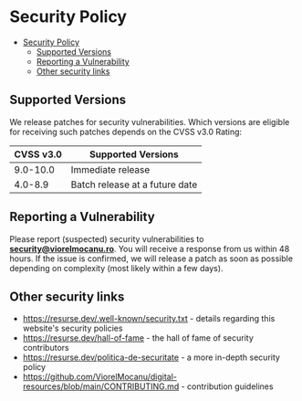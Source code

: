 # Security Policy

-   [Security Policy](#security-policy)
    -   [Supported Versions](#supported-versions)
    -   [Reporting a Vulnerability](#reporting-a-vulnerability)
    -   [Other security links](#other-security-links)

## Supported Versions

We release patches for security vulnerabilities. Which versions are eligible for receiving such patches depends on the CVSS v3.0 Rating:

| CVSS v3.0 | Supported Versions             |
| --------- | ------------------------------ |
| 9.0-10.0  | Immediate release              |
| 4.0-8.9   | Batch release at a future date |

## Reporting a Vulnerability

Please report (suspected) security vulnerabilities to **[security@viorelmocanu.ro](mailto:security@viorelmocanu.ro)**. You will receive a response from us within 48 hours. If the issue is confirmed, we will release a patch as soon as possible depending on complexity (most likely within a few days).

## Other security links

-   <https://resurse.dev/.well-known/security.txt> - details regarding this website's security policies
-   <https://resurse.dev/hall-of-fame> - the hall of fame of security contributors
-   <https://resurse.dev/politica-de-securitate> - a more in-depth security policy
-   <https://github.com/ViorelMocanu/digital-resources/blob/main/CONTRIBUTING.md> - contribution guidelines
